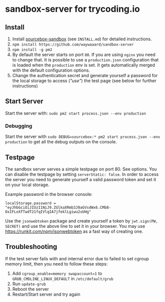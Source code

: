 # sandbox-server for trycoding.io

## Install
1. Install [sourcebox-sandbox](https://github.com/waywaaard/sourcebox-sandbox) (see `INSTALL.md`) for detailed instructions.
2. `npm install https://github.com/waywaaard/sandbox-server`
3. `npm install -g pm2`
4. By default the server starts on port `80`. If you are using `nginx` you need to change that. It is possible to use a `production.json` configuration that is loaded when the `production` env is set. It gets automatically merged with the default configuration options.
5. Change the authentication secret and generate yourself a password for the local storage to access (*"use"*) the test page (see below for further instructions)

## Start Server
Start the server with: `sudo pm2 start process.json --env production`

### Debugging
Start the server with `sudo DEBUG=sourcebox:* pm2 start process.json --env production` to get all the debug outputs on the console.


## Testpage

The sandbox server serves a simple testpage on port 80. See options. You can disable the testpage by setting `serverStatic: false`.
In order to access the server you need to generate yourself a valid password token and set it on your local storage.

Example password in the browser console:
```
localStorage.password = "eyJhbGciOiJIUzI1NiJ9.ZGlkaXRmb3J0aGVsdWx6.CMb8-OxIFLoXfTwdT21fqIVlqIA7jfeklLgiwu2xUHg"
```

Use the `jsonwebtoken` package and create yourself a token by `jwt.sign(PW, SECRET)` and use the above line to set it in your browser. You may use
https://runkit.com/npm/jsonwebtoken as a fast way of creating one.

## Troubleshooting
If the test server fails with and internal error due to failed to set cgroup memory limit, then you need to follow these steps:

1. Add `cgroup_enable=memory swapaccount=1` to `GRUB_CMDLINE_LINUX_DEFAULT` in `/etc/default/grub`
2. Run `update-grub`
3. Reboot the server
4. Restart/Start server and try again